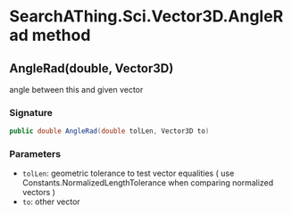 # SearchAThing.Sci.Vector3D.AngleRad method
## AngleRad(double, Vector3D)
angle between this and given vector

### Signature
```csharp
public double AngleRad(double tolLen, Vector3D to)
```
### Parameters
- `tolLen`: geometric tolerance to test vector equalities ( use Constants.NormalizedLengthTolerance when comparing normalized vectors )
- `to`: other vector

